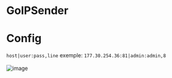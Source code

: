 # GoIPSender
# Config
``host|user:pass,line``
exemple: ``177.30.254.36:81|admin:admin,8``
<br/><br/>
![image](https://user-images.githubusercontent.com/74382279/198907983-7b0c6075-fdca-41ef-aba9-fe393d0b7b3e.png)
